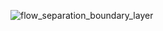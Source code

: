 ![flow_separation_boundary_layer](https://github.com/user-attachments/assets/aac53dde-9acf-4f5f-857d-00ef54ecbf6b)
